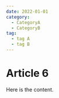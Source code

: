```yaml
---
date: 2022-01-01
category:
  - CategoryA
  - CategoryB
tag:
  - tag A
  - tag B
---
```


# Article 6

Here is the content.
